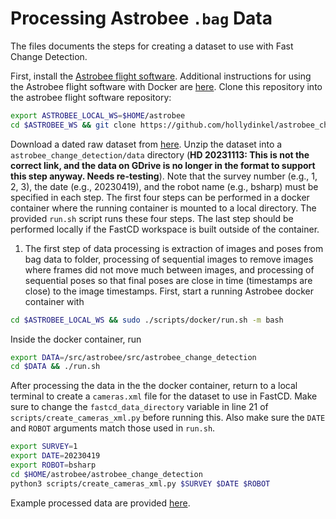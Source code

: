 # Processing Astrobee `.bag` Data

The files documents the steps for creating a dataset to use with Fast Change Detection. 

First, install the [Astrobee flight software](https://github.com/nasa/astrobee). Additional instructions for using the Astrobee flight software with Docker are [here](https://docs.google.com/document/d/1Wx54si5_24rz0kJie31X54PIk_k_owT6qzlziGnAWYc/edit?usp=sharing). Clone this repository into the astrobee flight software repository:

```bash
export ASTROBEE_LOCAL_WS=$HOME/astrobee
cd $ASTROBEE_WS && git clone https://github.com/hollydinkel/astrobee_change_detection --recurse-submodules
```

Download a dated raw dataset from [here](https://docs.google.com/document/d/1Wx54si5_24rz0kJie31X54PIk_k_owT6qzlziGnAWYc/edit?usp=sharing). Unzip the dataset into a `astrobee_change_detection/data` directory (**HD 20231113: This is not the correct link, and the data on GDrive is no longer in the format to support this step anyway. Needs re-testing**). Note that the survey number (e.g., 1, 2, 3), the date (e.g., 20230419), and the robot name (e.g., bsharp) must be specified in each step. The first four steps can be performed in a docker container where the running container is mounted to a local directory. The provided `run.sh` script runs these four steps. The last step should be performed locally if the FastCD workspace is built outside of the container.

1. The first step of data processing is extraction of images and poses from bag data to folder, processing of sequential images to remove images where frames did not move much between images, and processing of sequential poses so that final poses are close in time (timestamps are close) to the image timestamps. First, start a running Astrobee docker container with

```bash
cd $ASTROBEE_LOCAL_WS && sudo ./scripts/docker/run.sh -m bash
```

Inside the docker container, run

```bash
export DATA=/src/astrobee/src/astrobee_change_detection
cd $DATA && ./run.sh
```

After processing the data in the the docker container, return to a local terminal to create a `cameras.xml` file for the dataset to use in FastCD. Make sure to change the `fastcd_data_directory` variable in line 21 of `scripts/create_cameras_xml.py` before running this. Also make sure the `DATE` and `ROBOT` arguments match those used in `run.sh`.

```bash
export SURVEY=1
export DATE=20230419
export ROBOT=bsharp
cd $HOME/astrobee/astrobee_change_detection
python3 scripts/create_cameras_xml.py $SURVEY $DATE $ROBOT
```

Example processed data are provided [here](https://drive.google.com/file/d/1G3sMFmZ3kstxJwPudJo4NLC4ZkHNYkZt/view?usp=drive_link).